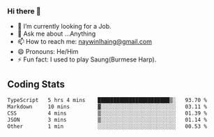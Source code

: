 ### Hi there 👋

- 🔭 I’m currently looking for a Job.
- 💬 Ask me about ...Anything
- 📫 How to reach me: naywinlhaing@gmail.com
- 😄 Pronouns: He/Him
- ⚡ Fun fact: I used to play Saung(Burmese Harp).


## Coding Stats
<!--START_SECTION:waka-->

```txt
TypeScript   5 hrs 4 mins    ███████████████████████▒░   93.70 %
Markdown     10 mins         ▓░░░░░░░░░░░░░░░░░░░░░░░░   03.11 %
CSS          4 mins          ▒░░░░░░░░░░░░░░░░░░░░░░░░   01.39 %
JSON         3 mins          ▒░░░░░░░░░░░░░░░░░░░░░░░░   01.14 %
Other        1 min           ░░░░░░░░░░░░░░░░░░░░░░░░░   00.53 %
```

<!--END_SECTION:waka-->
